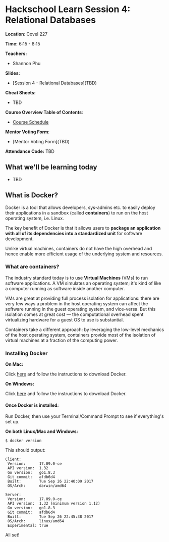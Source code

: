 # Hackschool Learn Session 4: Relational Databases

**Location**: Covel 227

**Time:** 6:15 - 8:15

**Teachers:**

- Shannon Phu

**Slides:**

- [Session 4 - Relational Databases]\(TBD)

**Cheat Sheets:**

- TBD

**Course Overview Table of Contents**:

- [Course Schedule](https://github.com/acm-hackschool-f17/Resources/blob/master/README.md#basic-curriculum)

**Mentor Voting Form**:

- [Mentor Voting Form]\(TBD)

**Attendance Code:** TBD

## What we'll be learning today

- TBD

## What is Docker?

Docker is a tool that allows developers, sys-admins etc. to easily deploy their applications in a sandbox (called **containers**) to run on the host operating system, i.e. Linux. 

The key benefit of Docker is that it allows users to **package an application with all of its dependencies into a standardized unit** for software development. 

Unlike virtual machines, containers do not have the high overhead and hence enable more efficient usage of the underlying system and resources.

### What are containers?

The industry standard today is to use **Virtual Machines** (VMs) to run software applications. A VM simulates an operating system; it's kind of like a computer running as software inside another computer.

VMs are great at providing full process isolation for applications: there are very few ways a problem in the host operating system can affect the software running in the guest operating system, and vice-versa. But this isolation comes at great cost — the computational overhead spent virtualizing hardware for a guest OS to use is substantial.

Containers take a different approach: by leveraging the low-level mechanics of the host operating system, containers provide most of the isolation of virtual machines at a fraction of the computing power.

### Installing Docker

**On Mac:**

Click [here](https://www.docker.com/community-edition#/mac) and follow the instructions to download Docker.

**On Windows:**

Click [here](https://store.docker.com/editions/community/docker-ce-desktop-windows) and follow the instructions to download Docker.

#### Once Docker is installed:

Run Docker, then use your Terminal/Command Prompt to see if everything's set up. 

**On both Linux/Mac and Windows:**

```
$ docker version
```

This should output:

```
Client:
 Version:      17.09.0-ce
 API version:  1.32
 Go version:   go1.8.3
 Git commit:   afdb6d4
 Built:        Tue Sep 26 22:40:09 2017
 OS/Arch:      darwin/amd64

Server:
 Version:      17.09.0-ce
 API version:  1.32 (minimum version 1.12)
 Go version:   go1.8.3
 Git commit:   afdb6d4
 Built:        Tue Sep 26 22:45:38 2017
 OS/Arch:      linux/amd64
 Experimental: true
```

All set!